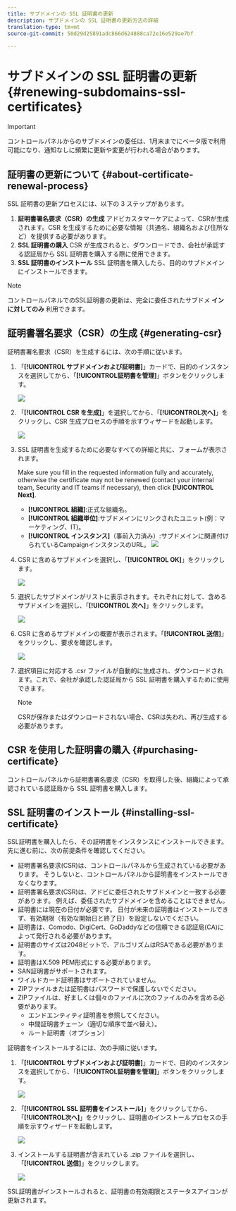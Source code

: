 ```yaml
---
title: サブドメインの SSL 証明書の更新
description: サブドメインの SSL 証明書の更新方法の詳細
translation-type: tm+mt
source-git-commit: 50d29d25891adc866d624888ca72e16e529ae7bf

---
```



# サブドメインの SSL 証明書の更新 {#renewing-subdomains-ssl-certificates}

>[!IMPORTANT]
>
>コントロールパネルからのサブドメインの委任は、1月末までにベータ版で利用可能になり、通知なしに頻繁に更新や変更が行われる場合があります。

## 証明書の更新について {#about-certificate-renewal-process}

SSL 証明書の更新プロセスには、以下の 3 ステップがあります。

1. **証明書署名要求（CSR）の生成**
アドビカスタマーケアによって、CSRが生成されます。CSR を生成するために必要な情報（共通名、組織名および住所など）を提供する必要があります。
1. **SSL 証明書の購入**
CSR が生成されると、ダウンロードでき、会社が承認する認証局から SSL 証明書を購入する際に使用できます。
1. **SSL 証明書のインストール**
SSL 証明書を購入したら、目的のサブドメインにインストールできます。

>[!NOTE]
>
>コントロールパネルでのSSL証明書の更新は、完全に委任されたサブドメ **インに対してのみ** 利用できます。

## 証明書署名要求（CSR）の生成 {#generating-csr}

証明書署名要求（CSR）を生成するには、次の手順に従います。

1. 「**[!UICONTROL サブドメインおよび証明書]**」カードで、目的のインスタンスを選択してから、「**[!UICONTROL &#x200B;証明書を管理]**」ボタンをクリックします。

   ![](assets/renewal1.png)

1. 「**[!UICONTROL CSR を生成]**」を選択してから、「**[!UICONTROL &#x200B;次へ]**」をクリックし、CSR 生成プロセスの手順を示すウィザードを起動します。

   ![](assets/renewal2.png)

1. SSL 証明書を生成するために必要なすべての詳細と共に、フォームが表示されます。

   Make sure you fill in the requested information fully and accurately, otherwise the certificate may not be renewed (contact your internal team, Security and IT teams if necessary), then click **[!UICONTROL Next]**.

   * **[!UICONTROL 組織]**:正式な組織名。
   * **[!UICONTROL 組織単位]**:サブドメインにリンクされたユニット(例：マーケティング、IT)。
   * **[!UICONTROL インスタンス]**（事前入力済み）:サブドメインに関連付けられているCampaignインスタンスのURL。
   ![](assets/renewal3.png)

1. CSR に含めるサブドメインを選択し、「**[!UICONTROL OK]**」をクリックします。

   ![](assets/renewal4.png)

1. 選択したサブドメインがリストに表示されます。それぞれに対して、含めるサブドメインを選択し、「**[!UICONTROL 次へ]**」をクリックします。

   ![](assets/renewal5.png)

1. CSR に含めるサブドメインの概要が表示されます。「**[!UICONTROL 送信]**」をクリックし、要求を確認します。

   ![](assets/renewal6.png)

1. 選択項目に対応する .csr ファイルが自動的に生成され、ダウンロードされます。これで、会社が承認した認証局から SSL 証明書を購入するために使用できます。

   >[!NOTE]
   >
   >CSRが保存またはダウンロードされない場合、CSRは失われ、再び生成する必要があります。

## CSR を使用した証明書の購入 {#purchasing-certificate}

コントロールパネルから証明書署名要求（CSR）を取得した後、組織によって承認されている認証局から SSL 証明書を購入します。

## SSL 証明書のインストール {#installing-ssl-certificate}

SSL証明書を購入したら、その証明書をインスタンスにインストールできます。 先に進む前に、次の前提条件を確認してください。

* 証明書署名要求(CSR)は、コントロールパネルから生成されている必要があります。 そうしないと、コントロールパネルから証明書をインストールできなくなります。
* 証明書署名要求(CSR)は、アドビに委任されたサブドメインと一致する必要があります。 例えば、委任されたサブドメインを含めることはできません。
* 証明書には現在の日付が必要です。 日付が未来の証明書はインストールできず、有効期限（有効な開始日と終了日）を設定しないでください。
* 証明書は、Comodo、DigiCert、GoDaddyなどの信頼できる認証局(CA)によって発行される必要があります。
* 証明書のサイズは2048ビットで、アルゴリズムはRSAである必要があります。
* 証明書はX.509 PEM形式にする必要があります。
* SAN証明書がサポートされます。
* ワイルドカード証明書はサポートされていません。
* ZIPファイルまたは証明書はパスワードで保護しないでください。
* ZIPファイルは、好ましくは個々のファイルに次のファイルのみを含める必要があります。
   * エンドエンティティ証明書を参照してください。
   * 中間証明書チェーン（適切な順序で並べ替え）。
   * ルート証明書（オプション）

証明書をインストールするには、次の手順に従います。

1. 「**[!UICONTROL サブドメインおよび証明書]**」カードで、目的のインスタンスを選択してから、「**[!UICONTROL &#x200B;証明書を管理]**」ボタンをクリックします。

   ![](assets/renewal1.png)

1. 「**[!UICONTROL SSL 証明書をインストール]**」をクリックしてから、「**[!UICONTROL &#x200B;次へ]**」をクリックし、証明書のインストールプロセスの手順を示すウィザードを起動します。

   ![](assets/install1.png)

1. インストールする証明書が含まれている .zip ファイルを選択し、「**[!UICONTROL 送信]**」をクリックします。

   ![](assets/install2.png)

SSL証明書がインストールされると、証明書の有効期限とステータスアイコンが更新されます。
